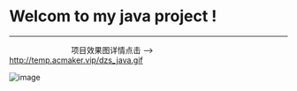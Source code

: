 # Welcom to my java project !

---

&emsp;&emsp;&emsp;&emsp;&emsp;&emsp;&emsp;&emsp;项目效果图详情点击 -->  http://temp.acmaker.vip/dzs_java.gif

![image](http://temp.acmaker.vip/dzs_java.gif)
